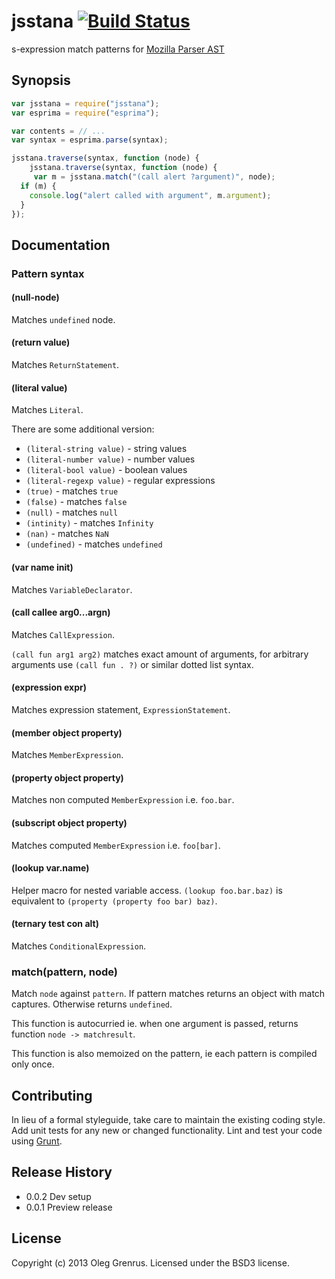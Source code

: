 # jsstana [![Build Status](https://secure.travis-ci.org/phadej/jsstana.png?branch=master)](http://travis-ci.org/phadej/jsstana)

s-expression match patterns for [Mozilla Parser AST](https://developer.mozilla.org/en-US/docs/SpiderMonkey/Parser_API)

## Synopsis

```javascript
var jsstana = require("jsstana");
var esprima = require("esprima");

var contents = // ...
var syntax = esprima.parse(syntax);

jsstana.traverse(syntax, function (node) {
    jsstana.traverse(syntax, function (node) {
     var m = jsstana.match("(call alert ?argument)", node);
  if (m) {
    console.log("alert called with argument", m.argument);
  }
});
```

## Documentation
### Pattern syntax
#### (null-node)

Matches `undefined` node.
#### (return value)

Matches `ReturnStatement`.
#### (literal value)

Matches `Literal`.

There are some additional version:
- `(literal-string value)` - string values
- `(literal-number value)` - number values
- `(literal-bool value)` - boolean values
- `(literal-regexp value)` - regular expressions
- `(true)` - matches `true`
- `(false)` - matches `false`
- `(null)` - matches `null`
- `(intinity)` - matches `Infinity`
- `(nan)` - matches `NaN`
- `(undefined)` - matches `undefined`
#### (var name init)

Matches `VariableDeclarator`.
#### (call callee arg0...argn)

Matches `CallExpression`.

`(call fun arg1 arg2)` matches exact amount of arguments,
for arbitrary arguments use
`(call fun . ?)` or similar dotted list syntax.
#### (expression expr)

Matches expression statement, `ExpressionStatement`.
#### (member object property)

Matches `MemberExpression`.

#### (property object property)

Matches non computed `MemberExpression` i.e. `foo.bar`.

#### (subscript object property)

Matches computed `MemberExpression` i.e. `foo[bar]`.
#### (lookup var.name)

Helper macro for nested variable access.
`(lookup foo.bar.baz)` is equivalent to `(property (property foo bar) baz)`.
#### (ternary test con alt)

Matches `ConditionalExpression`.
### match(pattern, node)

Match `node` against `pattern`.
If pattern matches returns an object with match captures.
Otherwise returns `undefined`.

This function is autocurried ie. when one argument is passed, returns function `node -> matchresult`.

This function is also memoized on the pattern, ie each pattern is compiled only once.
## Contributing

In lieu of a formal styleguide, take care to maintain the existing coding style.
Add unit tests for any new or changed functionality.
Lint and test your code using [Grunt](http://gruntjs.com/).

## Release History

- 0.0.2 Dev setup
- 0.0.1 Preview release

## License

Copyright (c) 2013 Oleg Grenrus.
Licensed under the BSD3 license.

